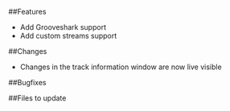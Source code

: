 ##Features
- Add Grooveshark support
- Add custom streams support

##Changes
- Changes in the track information window are now live visible

##Bugfixes


##Files to update

